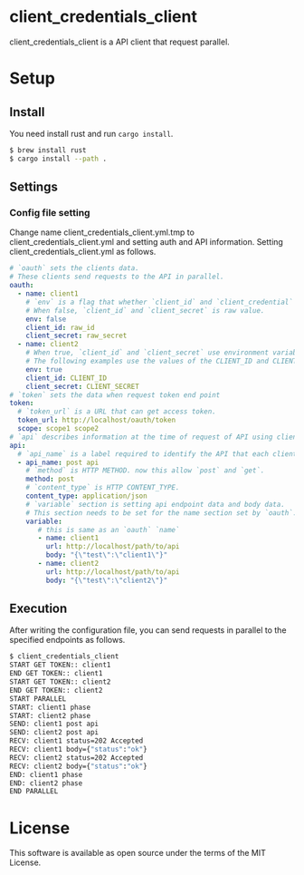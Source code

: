 # client_credentials_client
client_credentials_client is a API client that request parallel.

# Setup
## Install
You need install rust and run `cargo install`.

```bash
$ brew install rust
$ cargo install --path .
```
## Settings
### Config file setting
Change name client_credentials_client.yml.tmp to client_credentials_client.yml and setting auth and API information.
Setting client_credentials_client.yml as follows.

```yaml
# `oauth` sets the clients data. 
# These clients send requests to the API in parallel.
oauth:
  - name: client1
    # `env` is a flag that whether `client_id` and `client_credential` use environment variables.
    # When false, `client_id` and `client_secret` is raw value.
    env: false
    client_id: raw_id
    client_secret: raw_secret
  - name: client2
    # When true, `client_id` and `client_secret` use environment variable.
    # The following examples use the values of the CLIENT_ID and CLIENT_SECRET environment variables.
    env: true
    client_id: CLIENT_ID
    client_secret: CLIENT_SECRET
# `token` sets the data when request token end point
token:
  # `token_url` is a URL that can get access token.
  token_url: http://localhost/oauth/token
  scope: scope1 scope2
# `api` describes information at the time of request of API using client credential method
api:
  # `api_name` is a label required to identify the API that each client in turn requests
  - api_name: post api
    # `method` is HTTP METHOD. now this allow `post` and `get`.
    method: post
    # `content_type` is HTTP CONTENT_TYPE.
    content_type: application/json
    # `variable` section is setting api endpoint data and body data.
    # This section needs to be set for the name section set by `oauth`.
    variable:
       # this is same as an `oauth` `name`
       - name: client1
         url: http://localhost/path/to/api
         body: "{\"test\":\"client1\"}"
       - name: client2
         url: http://localhost/path/to/api
         body: "{\"test\":\"client2\"}"
```
## Execution
After writing the configuration file, you can send requests in parallel to the specified endpoints as follows.
```bash
$ client_credentials_client
START GET TOKEN:: client1
END GET TOKEN:: client1
START GET TOKEN:: client2
END GET TOKEN:: client2
START PARALLEL
START: client1 phase
START: client2 phase
SEND: client1 post api
SEND: client2 post api
RECV: client1 status=202 Accepted
RECV: client1 body={"status":"ok"}
RECV: client2 status=202 Accepted
RECV: client2 body={"status":"ok"}
END: client1 phase
END: client2 phase
END PARALLEL
```

# License
This software is available as open source under the terms of the MIT License.
